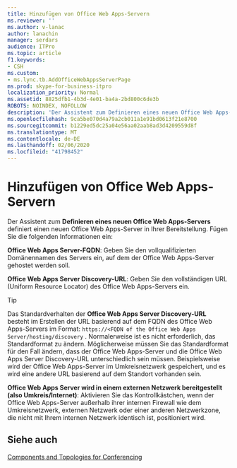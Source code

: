 ```yaml
---
title: Hinzufügen von Office Web Apps-Servern
ms.reviewer: ''
ms.author: v-lanac
author: lanachin
manager: serdars
audience: ITPro
ms.topic: article
f1.keywords:
- CSH
ms.custom:
- ms.lync.tb.AddOfficeWebAppsServerPage
ms.prod: skype-for-business-itpro
localization_priority: Normal
ms.assetid: 8825dfb1-4b3d-4e01-ba4a-2bd800c6de3b
ROBOTS: NOINDEX, NOFOLLOW
description: 'Der Assistent zum Definieren eines neuen Office Web Apps-Servers definiert einen neuen Office Web Apps-Server in Ihrer Bereitstellung. Fügen Sie die folgenden Informationen ein:'
ms.openlocfilehash: 9ca5be070d4a79a2cb011a1e91bd0613f21e8700
ms.sourcegitcommit: b1229ed5dc25a04e56aa02aab8ad3d4209559d8f
ms.translationtype: MT
ms.contentlocale: de-DE
ms.lasthandoff: 02/06/2020
ms.locfileid: "41798452"
---
```

# <a name="add-office-web-apps-server"></a>Hinzufügen von Office Web Apps-Servern

Der Assistent zum **Definieren eines neuen Office Web Apps-Servers** definiert einen neuen Office Web Apps-Server in Ihrer Bereitstellung. Fügen Sie die folgenden Informationen ein:

 **Office Web Apps Server-FQDN**: Geben Sie den vollqualifizierten Domänennamen des Servers ein, auf dem der Office Web Apps-Server gehostet werden soll.

 **Office Web Apps Server Discovery-URL**: Geben Sie den vollständigen URL (Uniform Resource Locator) des Office Web Apps-Servers ein.

> [!TIP]
> Das Standardverhalten der **Office Web Apps Server Discovery-URL** besteht im Erstellen der URL basierend auf dem FQDN des Office Web Apps-Servers im Format: `https://<FQDN of the Office Web Apps Server/hosting/discovery` . Normalerweise ist es nicht erforderlich, das Standardformat zu ändern. Möglicherweise müssen Sie das Standardformat für den Fall ändern, dass der Office Web Apps-Server und die Office Web Apps Server Discovery-URL unterschiedlich sein müssen. Beispielsweise wird der Office Web Apps-Server im Umkreisnetzwerk gespeichert, und es wird eine andere URL basierend auf dem Standort vorhanden sein.

 **Office Web Apps Server wird in einem externen Netzwerk bereitgestellt (also Umkreis/Internet)**: Aktivieren Sie das Kontrollkästchen, wenn der Office Web Apps-Server außerhalb ihrer internen Firewall wie dem Umkreisnetzwerk, externen Netzwerk oder einer anderen Netzwerkzone, die nicht mit Ihrem internen Netzwerk identisch ist, positioniert wird.

## <a name="see-also"></a>Siehe auch

[Components and Topologies for Conferencing](https://technet.microsoft.com/library/eb83052a-3360-4ba1-a6a0-6ee419942809.aspx)
